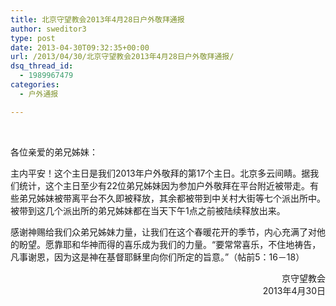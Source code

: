 ```yaml
---
title: 北京守望教会2013年4月28日户外敬拜通报
author: sweditor3
type: post
date: 2013-04-30T09:32:35+00:00
url: /2013/04/30/北京守望教会2013年4月28日户外敬拜通报/
dsq_thread_id:
  - 1989967479
categories:
  - 户外通报

---
```

&nbsp;

各位亲爱的弟兄姊妹：

主内平安！这个主日是我们2013年户外敬拜的第17个主日。北京多云间睛。据我们统计，这个主日至少有22位弟兄姊妹因为参加户外敬拜在平台附近被带走。有些弟兄姊妹被带离平台不久即被释放，其余都被带到中关村大街等七个派出所中。被带到这几个派出所的弟兄姊妹都在当天下午1点之前被陆续释放出来。

感谢神赐给我们众弟兄姊妹力量，让我们在这个春暖花开的季节，内心充满了对他的盼望。愿靠耶和华神而得的喜乐成为我们的力量。“要常常喜乐，不住地祷告，凡事谢恩，因为这是神在基督耶稣里向你们所定的旨意。”（帖前5：16－18）

<p style="text-align: right;">
  京守望教会<br /> 2013年4月30日
</p>